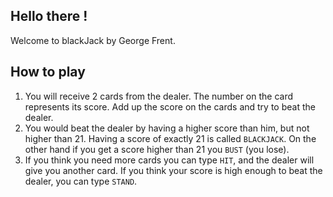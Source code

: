 Hello there ! 
-------------

Welcome to blackJack by George Frent.
  
How to play
-----------

1. You will receive 2 cards from the dealer. The number on the card represents its score. Add up the score on the cards and try to beat the dealer.
2. You would beat the dealer by having a higher score than him, but not higher than 21. Having a score of exactly 21 is called `BLACKJACK`. On the other hand if you get a score higher than 21 you `BUST` (you lose). 
3. If you think you need more cards you can type `HIT`, and the dealer will give you another card. If you think your score is high enough to beat the dealer, you can type `STAND`.
